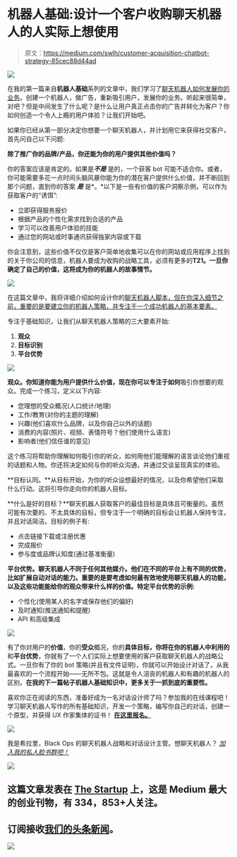 # 机器人基础:设计一个客户收购聊天机器人的人实际上想使用

> 原文：<https://medium.com/swlh/customer-acquisition-chatbot-strategy-85cec88d44ad>

![](img/06fe3e7a0ffa8589f1f8357a061ce097.png)

在我的第一篇来自**机器人基础**系列的文章中，我们学习了[聊天机器人如何发展你的业务](/swlh/bot-basics-how-a-chatbot-can-grow-your-business-d7073f928e70)。创建一个机器人，做广告，重新吸引用户，发展你的业务。听起来很简单，对吧？但是中间发生了什么呢？是什么让用户真正点击你的广告并转化为客户？你如何创造一个令人上瘾的用户体验？让我们开始吧。

如果你已经从第一部分决定你想要一个聊天机器人，并计划用它来获得社交客户，首先问自己以下问题:

**除了推广你的品牌/产品，你还能为你的用户提供其他价值吗？**

你的答案应该是肯定的。如果是***不是*** 是的，一个获客 bot 可能不适合你。或者，你可能需要多花一点时间头脑风暴你能为你的潜在客户提供什么价值，并不断回到那个问题，直到你的答案 ***是*** 是*。*以下是一些有价值的客户洞察示例，可以作为获取客户的“诱饵”:

*   立即获得服务报价
*   根据产品的个性化需求找到合适的产品
*   学习可以改善用户体验的技能
*   通过您的网站或时事通讯获得独家内容或下载

你会注意到，这些价值不仅仅是客户简单地收集可以在你的网站或应用程序上找到的关于你公司的信息，机器人要成为收购的战略工具，必须有更多的**T21。一旦你确定了自己的价值，这将成为你的机器人的故事情节。**

![](img/a451b9abe4cc8385f6cc82e3ff5dc82e.png)

在这篇文章中，我将详细介绍如何设计你的[聊天机器人脚本，但在你深入细节之前，重要的是要建立你的机器人策略，并专注于一个成功机器人的基本要素。](https://chatbotsmagazine.com/how-to-start-designing-chatbots-if-you-have-no-experience-8b2ba1e762dd)

专注于基础知识，让我们从聊天机器人策略的三大要素开始:

1.  **观众**
2.  **目标识别**
3.  **平台优势**

![](img/9424f73aea3a40194061ce929055d518.png)

**观众。**你知道你能为用户提供什么价值，现在你可以专注于**如何**吸引你想要的观众。完成一个练习，定义以下内容:

*   您理想的受众概况(人口统计/地理)
*   工作/教育(对你的主题的理解)
*   兴趣(他们喜欢什么品牌，以及你自己以外的话题)
*   消费的内容(照片、视频、表情符号？他们使用什么语言)
*   影响者(他们信任谁的意见)

这个练习将帮助你理解如何吸引你的听众，如何用他们能理解的语言谈论他们重视的话题和人物。你还将决定如何与你的听众沟通，并通过交谈呈现真实的体验。

**目标认同。**从目标开始，为你的听众设想最好的情况，以及你希望他们采取什么行动。这将引导你走向你的机器人目标。

**什么是好的目标？**聊天机器人获取客户的最佳目标是具体且可衡量的。虽然可能有次要的、不太具体的目标，但专注于一个明确的目标会让机器人保持专注，并且对话简洁。目标的例子有:

*   点击链接下载或注册优惠
*   完成报价
*   参与度或品牌认知度(通过基准衡量)

**平台优势。聊天机器人不同于任何其他媒介。他们在不同的平台上有不同的优势，比如扩展自动对话的能力。重要的是要考虑如何最有效地使用聊天机器人的功能，以及这些功能能给你的观众带来什么样的价值。特定平台优势的示例:**

*   个性化(使用某人的名字或保存他们的偏好)
*   及时通知(推送通知和提醒)
*   API 和高级集成

![](img/6754208459848d4072256b5c06a10479.png)

有了你对用户的**价值**，你的**受众**概况，你的**具体目标，你将在你的机器人中利用的**和**平台优势**，你就有了一个人们实际上想要使用的客户获取聊天机器人的战略公式。一旦你有了你的 bot 策略(并且有文件证明)，你就可以开始设计对话了，从我最喜欢的一个流程开始——无所不包。这就是令人沮丧的机器人和有趣的机器人的区别。**在我的下一篇帖子机器人基础知识中，更多关于一抓到底的重要性。**

喜欢你正在阅读的东西，准备好成为一名对话设计师了吗？参加我的在线课程吧！学习聊天机器人写作的所有基础知识，开发一个策略，编写你自己的对话，创建一个原型，并获得 UX 作家集体的证书！ [**在这里报名。**](https://uxwriterscollective.com/chatbot-writing/)

![](img/2d877320ae476a6fa3f225e1fd23897b.png)

我是希拉里，Black Ops 的聊天机器人战略和对话设计主管。想聊天机器人？ [*加入我的私人脸书群吧！*](https://www.facebook.com/groups/210860349731183)

[![](img/308a8d84fb9b2fab43d66c117fcc4bb4.png)](https://medium.com/swlh)

## 这篇文章发表在 [The Startup](https://medium.com/swlh) 上，这是 Medium 最大的创业刊物，有 334，853+人关注。

## 订阅接收[我们的头条新闻](http://growthsupply.com/the-startup-newsletter/)。

[![](img/b0164736ea17a63403e660de5dedf91a.png)](https://medium.com/swlh)